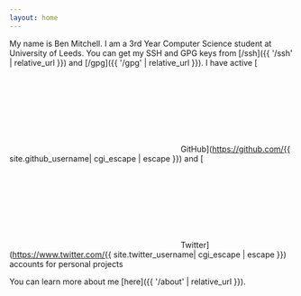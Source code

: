 ```yaml
---
layout: home
---
```


My name is Ben Mitchell. I am a 3rd Year Computer Science student at University of Leeds. You can get my SSH and GPG keys from [/ssh]({{ '/ssh' | relative_url }}) and [/gpg]({{ '/gpg' | relative_url }}).
I have active [<svg class="svg-icon"><use xlink:href="{{ '/assets/minima-social-icons.svg#github' | relative_url }}"></use></svg> GitHub](https://github.com/{{ site.github_username| cgi_escape | escape }}) and [<svg class="svg-icon"><use xlink:href="{{ '/assets/minima-social-icons.svg#twitter' | relative_url }}"></use></svg> Twitter](https://www.twitter.com/{{ site.twitter_username| cgi_escape | escape }}) accounts for personal projects

You can learn more about me [here]({{ '/about' | relative_url }}).
